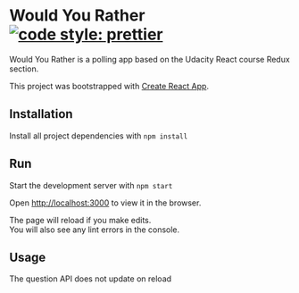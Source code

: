 # Would You Rather [![code style: prettier](https://img.shields.io/badge/code_style-prettier-ff69b4.svg?style=flat-square)](https://github.com/prettier/prettier)

Would You Rather is a polling app based on the Udacity React course Redux section.

This project was bootstrapped with [Create React App](https://github.com/facebook/create-react-app).

## Installation

Install all project dependencies with `npm install`

## Run

Start the development server with `npm start`

Open [http://localhost:3000](http://localhost:3000) to view it in the browser.

The page will reload if you make edits.<br>
You will also see any lint errors in the console.

## Usage

The question API does not update on reload
